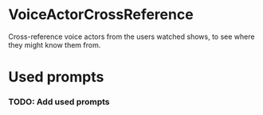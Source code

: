 # VoiceActorCrossReference

Cross-reference voice actors from the users watched shows, to see where they might know them from.

# Used prompts

### TODO: Add used prompts